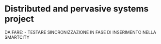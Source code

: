 # Distributed and pervasive systems project

DA FARE:
    - TESTARE SINCRONIZZAZIONE IN FASE DI INSERIMENTO NELLA SMARTCITY

